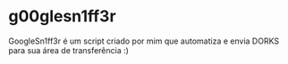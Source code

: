 # g00glesn1ff3r
GoogleSn1ff3r é um script criado por mim que automatiza e envia DORKS para sua área de transferência :)
